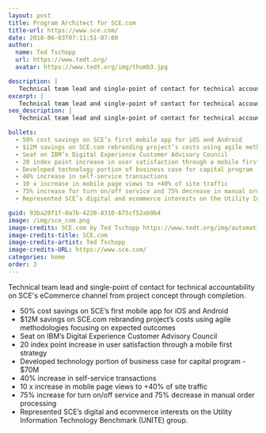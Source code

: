 ```yaml
---
layout: post
title: Program Architect for SCE.com
title-url: https://www.sce.com/
date: 2018-06-03T07:11:51-07:00
author:
  name: Ted Tschopp
  url: https://www.tedt.org/
  avatar: https://www.tedt.org/img/thumb3.jpg

description: |
   Technical team lead and single-point of contact for technical accountability on SCE's eCommerce channel from project concept through completion.   
excerpt: |
   Technical team lead and single-point of contact for technical accountability on SCE's eCommerce channel from project concept through completion.   
seo_description: |
   Technical team lead and single-point of contact for technical accountability on SCE's eCommerce channel from project concept through completion.  

bullets:
  - 50% cost savings on SCE’s first mobile app for iOS and Android
  - $12M savings on SCE.com rebranding project’s costs using agile methodologies focusing on expected outcomes
  - Seat on IBM’s Digital Experience Customer Advisory Council
  - 20 index point increase in user satisfaction through a mobile first strategy
  - Developed technology portion of business case for capital program - $70M
  - 40% increase in self-service transactions
  - 10 x increase in mobile page views to +40% of site traffic
  - 75% increase for turn on/off service and 75% decrease in manual order processing
  - Represented SCE’s digital and ecommerce interests on the Utility Information Technology Benchmark (UNITE) group.

guid: 93ba20f1f-0a7b-4220-8310-675cf52ab9b4
image: /img/sce_com.png
image-credits: SCE.com by Ted Tschopp https://www.tedt.org/img/automation.jpg  
image-credits-title: SCE.com
image-credits-artist: Ted Tschopp
image-credits-URL: https://www.sce.com/
categories: home
order: 3
---
```



Technical team lead and single-point of contact for technical accountability on SCE's eCommerce channel from project concept through completion. 
* 50% cost savings on SCE’s first mobile app for iOS and Android
* $12M savings on SCE.com rebranding project’s costs using agile methodologies focusing on expected outcomes
* Seat on IBM’s Digital Experience Customer Advisory Council
* 20 index point increase in user satisfaction through a mobile first strategy
* Developed technology portion of business case for capital program - $70M
* 40% increase in self-service transactions
* 10 x increase in mobile page views to +40% of site traffic
* 75% increase for turn on/off service and 75% decrease in manual order processing
* Represented SCE’s digital and ecommerce interests on the Utility Information Technology Benchmark (UNITE) group.





